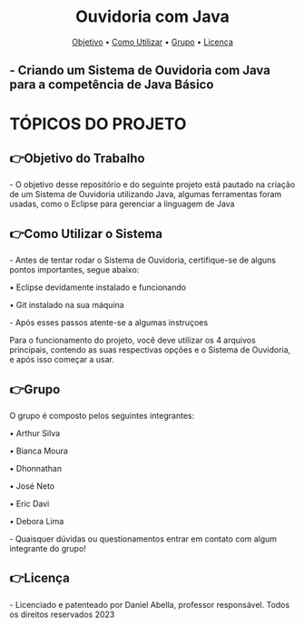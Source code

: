 <h1 align="center">Ouvidoria com Java</h1>
<p align="center">
 <a href="#objetivo-do-trabalho">Objetivo</a> •
 <a href="#como-utilizar-o-sistema">Como Utilizar</a> • 
 <a href="#grupo">Grupo</a> • 
 <a href="#licença">Licença</a>
</p>
<h2>- Criando um Sistema de Ouvidoria com Java para a competência de Java Básico</h2>
<h1>TÓPICOS DO PROJETO</h1>
<h2>👉Objetivo do Trabalho</h1>
<p>- O objetivo desse repositório e do seguinte projeto está pautado na criação de um Sistema de Ouvidoria utilizando Java, algumas ferramentas foram usadas, como o Eclipse para gerenciar a linguagem de Java</p>
<h2>👉Como Utilizar o Sistema</h1>
<p>- Antes de tentar rodar o Sistema de Ouvidoria, certifique-se de alguns pontos importantes, segue abaixo:</p>
<p>• Eclipse devidamente instalado e funcionando</p>
<p>• Git instalado na sua máquina</p>
<p>- Após esses passos atente-se a algumas instruçoes</p>
<p>Para o funcionamento do projeto, você deve utilizar os 4 arquivos principais, contendo as suas respectivas opções e o Sistema de Ouvidoria, e após isso começar a usar.</p>
<h2>👉Grupo</h1>
<p> O grupo é composto pelos seguintes integrantes:</p>
<p>• Arthur Silva</p>
<p>• Bianca Moura</p>
<p>• Dhonnathan</p>
<p>• José Neto</p>
<p>• Eric Davi</p>
<p>• Debora Lima</p>
<p>- Quaisquer dúvidas ou questionamentos entrar em contato com algum integrante do grupo!</p>
<h2>👉Licença</h1>
<p>- Licenciado e patenteado por Daniel Abella, professor responsável. Todos os direitos reservados 2023</p>

